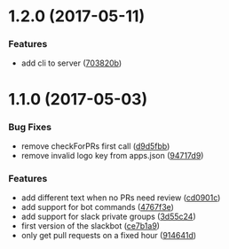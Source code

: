 <a name="1.2.0"></a>
# 1.2.0 (2017-05-11)


### Features

* add cli to server ([703820b](https://github.com/Talkdesk/pr-police/commit/703820b))



<a name="1.1.0"></a>
# 1.1.0 (2017-05-03)


### Bug Fixes

* remove checkForPRs first call ([d9d5fbb](https://github.com/Talkdesk/pr-police/commit/d9d5fbb))
* remove invalid logo key from apps.json ([94717d9](https://github.com/Talkdesk/pr-police/commit/94717d9))


### Features

* add different text when no PRs need review ([cd0901c](https://github.com/Talkdesk/pr-police/commit/cd0901c))
* add support for bot commands ([4767f3e](https://github.com/Talkdesk/pr-police/commit/4767f3e))
* add support for slack private groups ([3d55c24](https://github.com/Talkdesk/pr-police/commit/3d55c24))
* first version of the slackbot ([ce7b1a9](https://github.com/Talkdesk/pr-police/commit/ce7b1a9))
* only get pull requests on a fixed hour ([914641d](https://github.com/Talkdesk/pr-police/commit/914641d))



